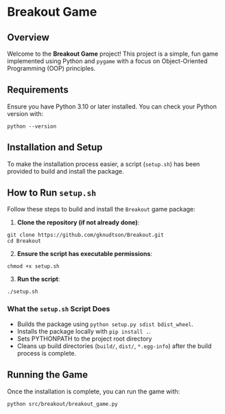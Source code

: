 
# Breakout Game

## Overview
Welcome to the **Breakout Game** project! This project is a simple, fun game implemented using Python and `pygame` with a focus on Object-Oriented Programming (OOP) principles.

## Requirements
Ensure you have Python 3.10 or later installed. You can check your Python version with:
```
python --version
```

## Installation and Setup
To make the installation process easier, a script (`setup.sh`) has been provided to build and install the package.

## How to Run `setup.sh`
Follow these steps to build and install the `Breakout` game package:

1. **Clone the repository (if not already done)**:
```
git clone https://github.com/gknudtson/Breakout.git
cd Breakout
```

2. **Ensure the script has executable permissions**:
```
chmod +x setup.sh
```

3. **Run the script**:
```
./setup.sh
```

### What the `setup.sh` Script Does
- Builds the package using `python setup.py sdist bdist_wheel`.
- Installs the package locally with `pip install .`.
- Sets PYTHONPATH to the project root directory
- Cleans up build directories (`build/`, `dist/`, `*.egg-info`) after the build process is complete.

## Running the Game
Once the installation is complete, you can run the game with:
```
python src/breakout/breakout_game.py
```
